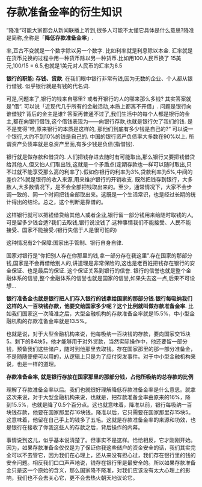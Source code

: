 # 存款准备金率的衍生知识


​​”降准“可能大家都会从新闻联播上听到,很多人可能不太懂它具体是什么意思?降准是简称,全称是「**降低存款准备金率**」.

率,亘古不变就是一个数字除以另一个数字. 比如利率就是利息除以本金. 汇率就是在货币兑换的过程中用一种货币除以另一种货币.比如用100人民币换了 15美元,100/15 = 6.5,也就是1美元对人民币的汇率为6.5

**银行的职能: 存钱、贷款**. 在我们眼中银行非常有钱,因为无数的企业、个人都从银行借钱. 似乎银行就是有钱的代名词.

可是,问题来了,银行的钱来自哪里? 或者开银行的人的哪来那么多钱? 其实答案就是”借“. 可以说「近现代几乎所有的金融活动,本质上都离不开借」. 问题是银行向谁借钱? 背后的金主是谁?  答案再普通不过了,我们生活中的每个人都是银行的金主,都在向银行借钱,这个借钱表现为——向银行存款,也就是银行欠了我们的钱. 是不是觉得”哇,原来银行的本质是这样的, 那他们到底有多少钱是自己的?“ 可以说一个银行,大约不到10%的钱是自己的. 中国的银行资产负债率大多数在90%以上. 所谓资产负债率就是总资产里面,有多少钱是负债(指借钱).

银行就是做存款和借贷的. 人们把钱存进去随时有可能取出,那么银行又要把钱借贷给其他人,但又怕人们取出钱,这就是一个矛盾点(定期存款也一样可以随时取出,只不过就不能享受那么高的利率了).假如你银行的利率为3%,贷款利率为5%,中间的差价2%就是银行的收入来源,用来维护银行的开销收支.
既然把钱存到银行，大多数人,大多数情况下，是不会全部把钱取出来的。至少，通常情况下，大家不会步调一致的、同一个时间把钱全部取出来。这既是一个生活常识，也是经过长期的统计得出的结论。总之，这个判断是靠谱的。

这样银行就可以把钱借贷给其他人或者企业,银行留一部分钱用来给随时取钱的人,可是留多少钱合适?我们去取钱,银行说没钱了.这种事情我们不能接受、人民不能接受、国家不能接受.(银行失信于人是很可怕的)

这种情况有2个保障:国家出手管制、银行自身自律.

国家对银行是“你把别人存在你那里的钱,拿一部分存在我这里”.存在国家的那部分钱,国家是不会再借给别人的,讲道理是非常保险的,这也是老百姓把钱存在银行的安全保证、也是最后的保证.
这个保证关系到银行的信誉. 银行的信誉也就是整个金融体系的信誉,整个金融体系的信誉也就是国家的信誉,如果失去这一点,后果不可设想...

**银行准备金也就是银行把人们存入银行的钱拿给国家的那部分钱.银行每吸纳我们这样的人一百块钱存款，他要交给国家多少呢？这个比例就叫做存款准备金率**. 比如我们国家这一次降准之后，大型金融机构的存款准备金率就是15.5%，中小型金融机构的存款准备金率就是13.5%。

也就是说，对于大型金融机构来说，他每吸纳一百块钱的存款，要向国家交15块5。剩下的84块5，他才能够用于对外贷款，当然实际操作中，他还要留一部分钱，预备我们这些储户，随时到他那里去取钱。存在国家那里的那一部分准备金，不是随随便便可以用的，从逻辑上只是为了应付突发事件。对于中小型金融机构来说，也是一样的道理。

**存款准备金率, 就是银行存放在国家那里的那部分钱，占他所吸纳的总存款的比例**

理解了存款准备金率以后。我们也就很好理解降低存款准备金率是什么意思。就拿这次来说，对于大型金融机构来说，也就是，把存款准备金率由原来的16%，降到15.5%，也就是降了0.5个百分点。这也就意味着，降准以前，银行每吸纳一百块钱存款，他要在国家那里存16块钱。降准以后，它只需要在国家那里存15块5。这意味着，他留在自己手上的钱多了五毛。这就是存款准备金率的来源和功效，也是银行在接收了你我这些人的存款之后，背后操作的内幕。

事情说到这儿，似乎基本说清楚了。但事实不是这样。恰恰相反，它才刚刚开始。因为，如果存款准备金仅仅是为了保证你我这些储户的资金安全的话，我们其实完全可以不去管它，因为我们在心理上，还从来没有担心过，我们存在银行里的钱的安全问题。相反我们口口声声地说，钱存在银行里是最安全的。所以如果存款准备金只是这一个原始的含义，那么国家降不降准，对我们应该没有太大心理上的影响，我们也不会去关心它，更不会去热火朝天地议论它。
